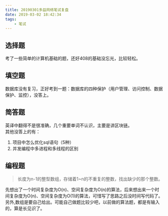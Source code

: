 ```yaml
---
title: 20190301多益网络笔试复盘
date: 2019-03-02 18:42:34
tags:
    - 笔试
---
```


## 选择题
考了一些简单的计算机基础的题，还好408的基础没忘光，比较轻松。

<!-- more -->

## 填空题
数据库没有复习，正好考到一题：数据库的四种保护（用户管理、访问控制、数据保护、监控），没答上。
## 简答题
英译中翻得不是很准确，几个重要单词不认识，主要是讲区块链。  
其他没答上的有：
1. 项目中怎么优化sql语句（5种）
2. 并发编程中多进程和多线程的区别
## 编程题
>长度为n-1的整型数组，存储着1~n的不重复的整数，找出缺少的那个整数。  

先想出了一个时间复杂度为O(n)、空间复杂度为O(n)的算法，后来想出来一个时间复杂度为O(n)、空间复杂度为O(1)的算法，可惜写了思路之后没时间写代码了。  
另外,数组是要自己给出。可能自己做题比较少吧，以前做的算法题，都是有输入的，算是长见识了。